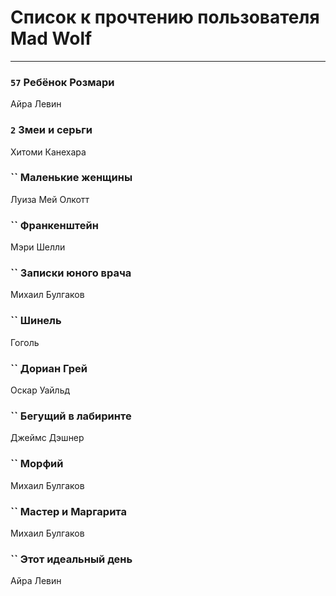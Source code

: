 # Список к прочтению пользователя Mad Wolf
---

### `57` Ребёнок Розмари
Айра Левин

### `2` Змеи и серьги
Хитоми Канехара

### `` Маленькие женщины
Луиза Мей Олкотт

### `` Франкенштейн
Мэри Шелли

### `` Записки юного врача
Михаил Булгаков

### `` Шинель
Гоголь

### `` Дориан Грей
Оскар Уайльд

### `` Бегущий в лабиринте
Джеймс Дэшнер

### `` Морфий
Михаил Булгаков

### `` Мастер и Маргарита
Михаил Булгаков

### `` Этот идеальный день
Айра Левин

